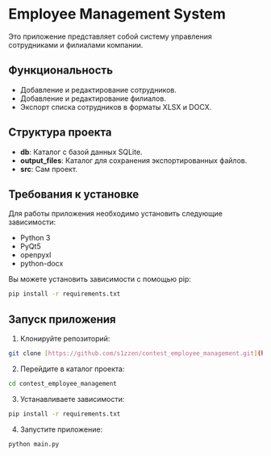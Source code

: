 # Employee Management System

Это приложение представляет собой систему управления сотрудниками и филиалами компании.

## Функциональность

- Добавление и редактирование сотрудников.
- Добавление и редактирование филиалов.
- Экспорт списка сотрудников в форматы XLSX и DOCX.

## Структура проекта

- **db**: Каталог с базой данных SQLite.
- **output_files**: Каталог для сохранения экспортированных файлов.
- **src**: Сам проект.

## Требования к установке

Для работы приложения необходимо установить следующие зависимости:

- Python 3
- PyQt5
- openpyxl
- python-docx

Вы можете установить зависимости с помощью pip:

```bash
pip install -r requirements.txt
```

## Запуск приложения

1. Клонируйте репозиторий:

```bash
git clone [https://github.com/s1zzen/contest_employee_management.git](https://github.com/s1zzen/contest_employee_managment)
```

2. Перейдите в каталог проекта:

```bash
cd contest_employee_management
```

3. Устанавливаете зависимости:

```bash
pip install -r requirements.txt
```

4. Запустите приложение:

```bash
python main.py
```
